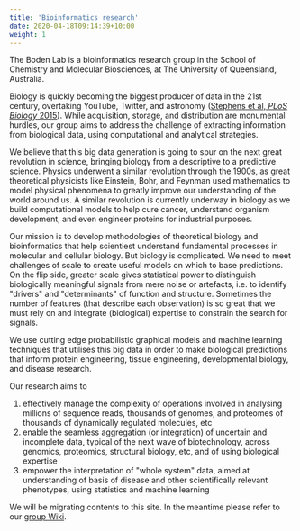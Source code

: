 ```yaml
---
title: 'Bioinformatics research'
date: 2020-04-18T09:14:39+10:00
weight: 1
---
```


The Boden Lab is a bioinformatics research group in the School of Chemistry and Molecular Biosciences, at The University of Queensland, Australia.

Biology is quickly becoming the biggest producer of data in the 21st century, overtaking YouTube, Twitter, and astronomy ([Stephens et al, *PLoS Biology* 2015](https://doi.org/10.1371/journal.pbio.1002195)). While acquisition, storage, and distribution are monumental hurdles, our group aims to address the challenge of extracting information from biological data, using computational and analytical strategies.

We believe that this big data generation is going to spur on the next great revolution in science, bringing biology from a descriptive to a predictive science. Physics underwent a similar revolution through the 1900s, as great theoretical physicists like Einstein, Bohr, and Feynman used mathematics to model physical phenomena to greatly improve our understanding of the world around us. A similar revolution is currently underway in biology as we build computational models to help cure cancer, understand organism development, and even engineer proteins for industrial purposes. 

Our mission is to develop methodologies of theoretical biology and bioinformatics that help scientiest understand fundamental processes in molecular and cellular biology. But biology is complicated. We need to meet challenges of scale to create useful models on which to base predictions. On the flip side, greater scale gives statistical power to distinguish biologically meaningful signals from mere noise or artefacts, i.e. to identify "drivers" and "determinants" of function and structure. Sometimes the number of features (that describe each observation) is so great that we must rely on and integrate (biological) expertise to constrain the search for signals.

We use cutting edge probabilistic graphical models and machine learning techniques that utilises this big data in order to make biological predictions that inform protein engineering, tissue engineering, developmental biology, and disease research. 

Our research aims to

1. effectively manage the complexity of operations involved in analysing millions of sequence reads, thousands of genomes, and proteomes of thousands of dynamically regulated molecules, etc
2. enable the seamless aggregation (or integration) of uncertain and incomplete data, typical of the next wave of biotechnology, across genomics, proteomics, structural biology, etc, and of using biological expertise 
3. empower the interpretation of "whole system" data, aimed at understanding of basis of disease and other scientifically relevant phenotypes, using statistics and machine learning

We will be migrating contents to this site. In the meantime please refer to our [group Wiki](http://bioinf.scmb.uq.edu.au).